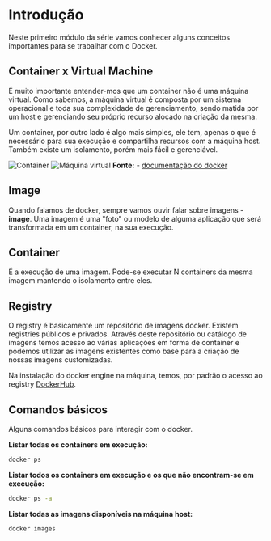 # Introdução

Neste primeiro módulo da série vamos conhecer alguns conceitos importantes para se trabalhar com o Docker.

## Container x Virtual Machine

É muito importante entender-mos que um container não é uma máquina virtual. Como sabemos, a máquina virtual é composta por um sistema operacional e toda sua complexidade de gerenciamento, sendo matida por um host e gerenciando seu próprio recurso alocado na criação da mesma.

Um container, por outro lado é algo mais simples, ele tem, apenas o que é necessário para sua execução e compartilha recursos com a máquina host. Também existe um isolamento, porém mais fácil e gerenciável.

![Container](/images/container.png)
![Máquina virtual](/images/vm.png)
**Fonte:** - [documentação do docker](https://docs.docker.com/get-started/#images-and-containers)

## Image

Quando falamos de docker, sempre vamos ouvir falar sobre imagens - **image**. Uma imagem é uma "foto" ou modelo de alguma aplicação que será transformada em um container, na sua execução.

## Container

É a execução de uma imagem. Pode-se executar N containers da mesma imagem mantendo o isolamento entre eles.

## Registry

O registry é basicamente um repositório de imagens docker. Existem registries públicos e privados. Através deste repositório ou catálogo de imagens temos acesso ao várias aplicações em forma de container e podemos utilizar as imagens existentes como base para a criação de nossas imagens customizadas.

Na instalação do docker engine na máquina, temos, por padrão o acesso ao registry [DockerHub](http://hub.docker.com).

## Comandos básicos

Alguns comandos básicos para interagir com o docker.

**Listar todas os containers em execução:**
```bash
docker ps
```


**Listar todos os containers em execução e os que não encontram-se em execução:**
```bash
docker ps -a
```

**Listar todas as imagens disponíveis na máquina host:**
```bash
docker images
```
